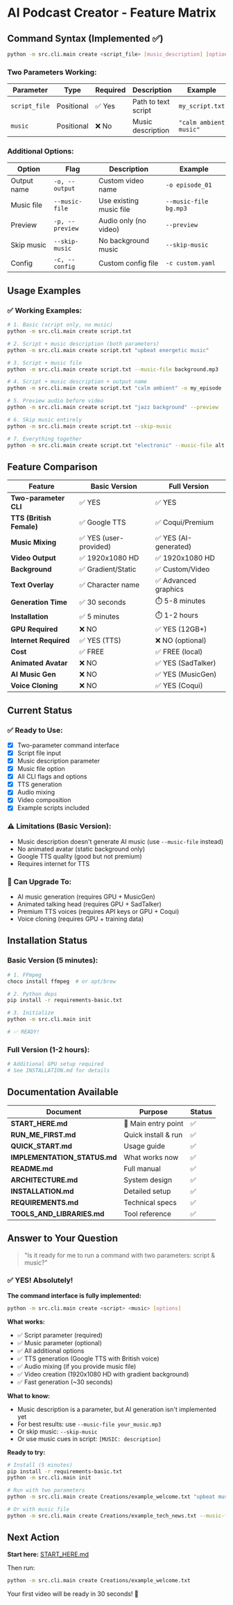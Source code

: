 # AI Podcast Creator - Feature Matrix

## Command Syntax (Implemented ✅)

```bash
python -m src.cli.main create <script_file> [music_description] [options]
```

### Two Parameters Working:

| Parameter | Type | Required | Description | Example |
|-----------|------|----------|-------------|---------|
| `script_file` | Positional | ✅ Yes | Path to text script | `my_script.txt` |
| `music` | Positional | ❌ No | Music description | `"calm ambient music"` |

### Additional Options:

| Option | Flag | Description | Example |
|--------|------|-------------|---------|
| Output name | `-o, --output` | Custom video name | `-o episode_01` |
| Music file | `--music-file` | Use existing music file | `--music-file bg.mp3` |
| Preview | `-p, --preview` | Audio only (no video) | `--preview` |
| Skip music | `--skip-music` | No background music | `--skip-music` |
| Config | `-c, --config` | Custom config file | `-c custom.yaml` |

## Usage Examples

### ✅ Working Examples:

```bash
# 1. Basic (script only, no music)
python -m src.cli.main create script.txt

# 2. Script + music description (both parameters)
python -m src.cli.main create script.txt "upbeat energetic music"

# 3. Script + music file
python -m src.cli.main create script.txt --music-file background.mp3

# 4. Script + music description + output name
python -m src.cli.main create script.txt "calm ambient" -o my_episode

# 5. Preview audio before video
python -m src.cli.main create script.txt "jazz background" --preview

# 6. Skip music entirely
python -m src.cli.main create script.txt --skip-music

# 7. Everything together
python -m src.cli.main create script.txt "electronic" --music-file alt.mp3 -o final
```

## Feature Comparison

| Feature | Basic Version | Full Version |
|---------|--------------|--------------|
| **Two-parameter CLI** | ✅ YES | ✅ YES |
| **TTS (British Female)** | ✅ Google TTS | ✅ Coqui/Premium |
| **Music Mixing** | ✅ YES (user-provided) | ✅ YES (AI-generated) |
| **Video Output** | ✅ 1920x1080 HD | ✅ 1920x1080 HD |
| **Background** | ✅ Gradient/Static | ✅ Custom/Video |
| **Text Overlay** | ✅ Character name | ✅ Advanced graphics |
| **Generation Time** | ✅ 30 seconds | ⏱️ 5-8 minutes |
| **Installation** | ✅ 5 minutes | ⏱️ 1-2 hours |
| **GPU Required** | ❌ NO | ✅ YES (12GB+) |
| **Internet Required** | ✅ YES (TTS) | ❌ NO (optional) |
| **Cost** | ✅ FREE | ✅ FREE (local) |
| **Animated Avatar** | ❌ NO | ✅ YES (SadTalker) |
| **AI Music Gen** | ❌ NO | ✅ YES (MusicGen) |
| **Voice Cloning** | ❌ NO | ✅ YES (Coqui) |

## Current Status

### ✅ Ready to Use:
- [x] Two-parameter command interface
- [x] Script file input
- [x] Music description parameter
- [x] Music file option
- [x] All CLI flags and options
- [x] TTS generation
- [x] Audio mixing
- [x] Video composition
- [x] Example scripts included

### ⚠️ Limitations (Basic Version):
- Music description doesn't generate AI music (use `--music-file` instead)
- No animated avatar (static background only)
- Google TTS quality (good but not premium)
- Requires internet for TTS

### 🚀 Can Upgrade To:
- AI music generation (requires GPU + MusicGen)
- Animated talking head (requires GPU + SadTalker)
- Premium TTS voices (requires API keys or GPU + Coqui)
- Voice cloning (requires GPU + training data)

## Installation Status

### Basic Version (5 minutes):
```bash
# 1. FFmpeg
choco install ffmpeg  # or apt/brew

# 2. Python deps
pip install -r requirements-basic.txt

# 3. Initialize
python -m src.cli.main init

# ✅ READY!
```

### Full Version (1-2 hours):
```bash
# Additional GPU setup required
# See INSTALLATION.md for details
```

## Documentation Available

| Document | Purpose | Status |
|----------|---------|--------|
| **START_HERE.md** | 🎯 Main entry point | ✅ |
| **RUN_ME_FIRST.md** | Quick install & run | ✅ |
| **QUICK_START.md** | Usage guide | ✅ |
| **IMPLEMENTATION_STATUS.md** | What works now | ✅ |
| **README.md** | Full manual | ✅ |
| **ARCHITECTURE.md** | System design | ✅ |
| **INSTALLATION.md** | Detailed setup | ✅ |
| **REQUIREMENTS.md** | Technical specs | ✅ |
| **TOOLS_AND_LIBRARIES.md** | Tool reference | ✅ |

## Answer to Your Question

> "Is it ready for me to run a command with two parameters: script & music?"

### ✅ YES! Absolutely!

**The command interface is fully implemented:**

```bash
python -m src.cli.main create <script> <music> [options]
```

**What works:**
- ✅ Script parameter (required)
- ✅ Music parameter (optional)
- ✅ All additional options
- ✅ TTS generation (Google TTS with British voice)
- ✅ Audio mixing (if you provide music file)
- ✅ Video creation (1920x1080 HD with gradient background)
- ✅ Fast generation (~30 seconds)

**What to know:**
- Music description is a parameter, but AI generation isn't implemented yet
- For best results: use `--music-file your_music.mp3`
- Or skip music: `--skip-music`
- Or use music cues in script: `[MUSIC: description]`

**Ready to try:**
```bash
# Install (5 minutes)
pip install -r requirements-basic.txt
python -m src.cli.main init

# Run with two parameters
python -m src.cli.main create Creations/example_welcome.txt "upbeat music"

# Or with music file
python -m src.cli.main create Creations/example_tech_news.txt --music-file your_music.mp3
```

## Next Action

**Start here:** [START_HERE.md](START_HERE.md)

Then run:
```bash
python -m src.cli.main create Creations/example_welcome.txt
```

Your first video will be ready in 30 seconds! 🎉

